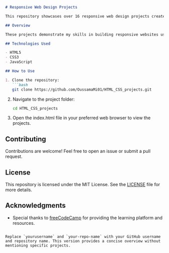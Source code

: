 ```markdown
# Responsive Web Design Projects

This repository showcases over 16 responsive web design projects created during my learning journey with [freeCodeCamp](https://www.freecodecamp.org/).

## Overview

These projects demonstrate my skills in building responsive websites using HTML, CSS. Each project focuses on different aspects of web design, ensuring an adaptive and user-friendly experience across various devices.

## Technologies Used

- HTML5
- CSS3
- JavaScript

## How to Use

1. Clone the repository:
   ```bash
   git clone https://github.com/OussamaMi01/HTML_CSS_projects.git
   ```
2. Navigate to the project folder:
   ```bash
   cd HTML_CSS_projects
   ```
3. Open the index.html file in your preferred web browser to view the projects.

## Contributing

Contributions are welcome! Feel free to open an issue or submit a pull request.

## License

This repository is licensed under the MIT License. See the [LICENSE](LICENSE) file for more details.

## Acknowledgments

- Special thanks to [freeCodeCamp](https://www.freecodecamp.org/) for providing the learning platform and resources.

```

Replace `yourusername` and `your-repo-name` with your GitHub username and repository name. This version provides a concise overview without mentioning specific projects.

